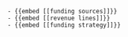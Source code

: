 	- {{embed [[funding sources]]}}
	- {{embed [[revenue lines]]}}
	- {{embed [[funding strategy]]}}












